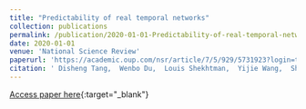 ```yaml
---
title: "Predictability of real temporal networks"
collection: publications
permalink: /publication/2020-01-01-Predictability-of-real-temporal-networks
date: 2020-01-01
venue: 'National Science Review'
paperurl: 'https://academic.oup.com/nsr/article/7/5/929/5731923?login=true'
citation: ' Disheng Tang,  Wenbo Du,  Louis Shekhtman,  Yijie Wang,  Shlomo Havlin,  Xianbin Cao,  Gang Yan, &quot;Predictability of real temporal networks.&quot; National Science Review, 2020.'
---
```

[Access paper here](https://academic.oup.com/nsr/article/7/5/929/5731923?login=true){:target="_blank"}
